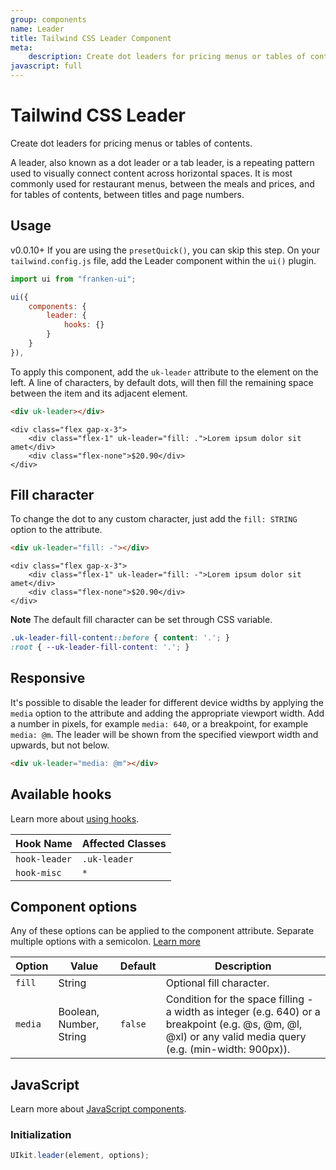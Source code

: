 ```yaml
---
group: components
name: Leader
title: Tailwind CSS Leader Component
meta:
    description: Create dot leaders for pricing menus or tables of contents.
javascript: full
---
```


# Tailwind CSS Leader

<p class="mt-2 text-xl text-muted-foreground">Create dot leaders for pricing menus or tables of contents.</p>

A leader, also known as a dot leader or a tab leader, is a repeating pattern used to visually connect content across horizontal spaces. It is most commonly used for restaurant menus, between the meals and prices, and for tables of contents, between titles and page numbers.


## Usage

<span class="uk-badge uk-badge-danger">v0.0.10+</span> If you are using the `presetQuick()`, you can skip this step. On your `tailwind.config.js` file, add the Leader component within the `ui()` plugin.

```javascript
import ui from "franken-ui";

ui({
    components: {
        leader: {
            hooks: {}
        }
    }
}),
```

To apply this component, add the `uk-leader` attribute to the element on the left. A line of characters, by default dots, will then fill the remaining space between the item and its adjacent element.

```html
<div uk-leader></div>
```

```example
<div class="flex gap-x-3">
    <div class="flex-1" uk-leader="fill: .">Lorem ipsum dolor sit amet</div>
    <div class="flex-none">$20.90</div>
</div>
```


## Fill character

To change the dot to any custom character, just add the `fill: STRING` option to the attribute.

```html
<div uk-leader="fill: -"></div>
```

```example
<div class="flex gap-x-3">
    <div class="flex-1" uk-leader="fill: -">Lorem ipsum dolor sit amet</div>
    <div class="flex-none">$20.90</div>
</div>
```

**Note** The default fill character can be set through CSS variable.

```css
.uk-leader-fill-content::before { content: '.'; }
:root { --uk-leader-fill-content: '.'; }
```


## Responsive

It's possible to disable the leader for different device widths by applying the `media` option to the attribute and adding the appropriate viewport width. Add a number in pixels, for example `media: 640`, or a breakpoint, for example `media: @m`. The leader will be shown from the specified viewport width and upwards, but not below.

```html
<div uk-leader="media: @m"></div>
```

## Available hooks

Learn more about [using hooks](hooks.md).

| Hook Name       | Affected Classes |
|-----------------|------------------|
| `hook-leader`   | `.uk-leader`     |
| `hook-misc`     | `*`              |

## Component options

Any of these options can be applied to the component attribute. Separate multiple options with a semicolon. [Learn more](javascript.md#component-configuration)


| Option  | Value                   | Default | Description                                                                                                                                                |
| ------- | ----------------------- | ------- | ---------------------------------------------------------------------------------------------------------------------------------------------------------- |
| `fill`  | String                  |         | Optional fill character.                                                                                                                                   |
| `media` | Boolean, Number, String | `false` | Condition for the space filling - a width as integer (e.g. 640) or a breakpoint (e.g. @s, @m, @l, @xl) or any valid media query (e.g. (min-width: 900px)). |


## JavaScript

Learn more about [JavaScript components](javascript.md#programmatic-use).

### Initialization

```javascript
UIkit.leader(element, options);
```
